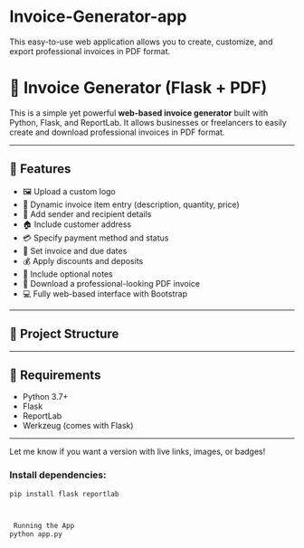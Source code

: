# Invoice-Generator-app
This easy-to-use web application allows you to create, customize, and export professional invoices in PDF format.
# 🧾  Invoice Generator (Flask + PDF)

This is a simple yet powerful **web-based invoice generator** built with Python, Flask, and ReportLab. It allows businesses or freelancers to easily create and download professional invoices in PDF format.

---

## 🚀 Features

- 🖼️ Upload a custom logo
- 🧾 Dynamic invoice item entry (description, quantity, price)
- 💬 Add sender and recipient details
- 🏠 Include customer address
- 💳 Specify payment method and status
- 📅 Set invoice and due dates
- 💰 Apply discounts and deposits
- 📝 Include optional notes
- 📄 Download a professional-looking PDF invoice
- 💻 Fully web-based interface with Bootstrap

---

## 📁 Project Structure




---

## 🔧 Requirements

- Python 3.7+
- Flask
- ReportLab
- Werkzeug (comes with Flask)


---

Let me know if you want a version with live links, images, or badges!
### Install dependencies:
```bash
pip install flask reportlab



 Running the App
python app.py


